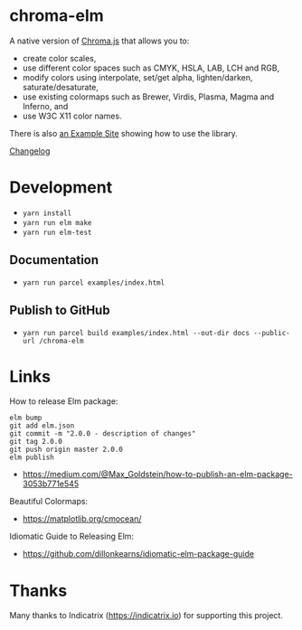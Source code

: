 # chroma-elm
A native version of [Chroma.js](https://gka.github.io/chroma.js) that allows you to:
 * create color scales, 
 * use different color spaces such as CMYK, HSLA, LAB, LCH and RGB, 
 * modify colors using interpolate, set/get alpha, lighten/darken, saturate/desaturate, 
 * use existing colormaps such as Brewer, Virdis, Plasma, Magma and Inferno, and
 * use W3C X11 color names.   

There is also [an Example Site](https://newmana.github.io/chroma-elm/) showing how to use the library.

[Changelog](https://github.com/newmana/chroma-elm/blob/master/CHANGELOG.md)

# Development
- ```yarn install```
- ```yarn run elm make```
- ```yarn run elm-test```

## Documentation
- ```yarn run parcel examples/index.html```

## Publish to GitHub
- ```yarn run parcel build examples/index.html --out-dir docs --public-url /chroma-elm```

# Links

How to release Elm package:
```
elm bump
git add elm.json
git commit -m "2.0.0 - description of changes"
git tag 2.0.0
git push origin master 2.0.0
elm publish
``` 
- https://medium.com/@Max_Goldstein/how-to-publish-an-elm-package-3053b771e545

Beautiful Colormaps:
- https://matplotlib.org/cmocean/

Idiomatic Guide to Releasing Elm:
- https://github.com/dillonkearns/idiomatic-elm-package-guide

# Thanks

Many thanks to Indicatrix (https://indicatrix.io) for supporting this project.